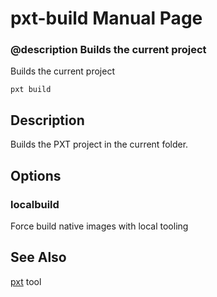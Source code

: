 # pxt-build Manual Page

### @description Builds the current project

Builds the current project

```
pxt build
```

## Description

Builds the PXT project in the current folder.

## Options

### localbuild

Force build native images with local tooling

## See Also

[pxt](/cli) tool
